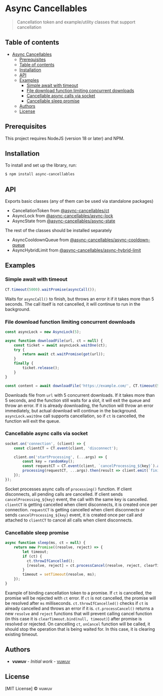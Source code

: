 # Async Cancellables

> Cancellation token and example/utility classes that support cancellation

## Table of contents

- [Async Cancellables](#async-cancellables)
  - [Prerequisites](#prerequisites)
  - [Table of contents](#table-of-contents)
  - [Installation](#installation)
  - [API](#api)
  - [Examples](#examples)
    - [Simple await with timeout](#simple-await-with-timeout)
    - [File download function limiting concurrent downloads](#file-download-function-limiting-concurrent-downloads)
    - [Cancellable async calls via socket](#cancellable-async-calls-via-socket)
    - [Cancellable sleep promise](#cancellable-sleep-promise)
  - [Authors](#authors)
  - [License](#license)

## Prerequisites

This project requires NodeJS (version 18 or later) and NPM.

## Installation

To install and set up the library, run:

```sh
$ npm install async-cancellables
```

## API

Exports basic classes (any of them can be used via standalone packages)

- CancellationToken from [@async-cancellables/ct](https://npmjs.com/package/@async-cancellables/ct)
- AsyncLock from [@async-cancellables/async-lock](https://npmjs.com/package/@async-cancellables/async-lock)
- AsyncState from [@async-cancellables/async-state](https://npmjs.com/package/@async-cancellables/async-state)

The rest of the classes should be installed separately

- AsyncCooldownQueue from [@async-cancellables/async-cooldown-queue](https://npmjs.com/package/@async-cancellables/async-cooldown-queue)
- AsyncHybridLimit from [@async-cancellables/async-hybrid-limit](https://npmjs.com/package/@async-cancellables/async-hybrid-limit)

## Examples

### Simple await with timeout

```js
CT.timeout(5000).waitPromise(asyncCall());
```

Waits for `asyncCall()` to finish, but throws an error it if it takes more than 5 seconds. The call itself is not cancelled, it will continue to run in the background.

### File download function limiting concurrent downloads

```js
const asyncLock = new AsyncLock(5);

async function downloadFile(url, ct = null) {
    const ticket = await asyncLock.waitOne(ct);
    try {
        return await ct.waitPromise(got(url));
    }
    finally {
        ticket.release();
    }
}

const content = await downloadFile('https://example.com/', CT.timeout(5000));
```

Downloads file from `url` with 5 concurrent downloads. If it takes more than 5 seconds, and the function still waits for a slot, it will exit the queue and throw an error. If it is already downloading, the function will throw an error immediately, but actual download will continue in the background. `asyncLock.waitOne` call supports cancellation, so if `ct` is cancelled, the function will exit the queue.

### Cancellable async calls via socket

```js
socket.on('connection', (client) => {
    const clientCT = CT.event(client, 'disconnect');

    client.on('startProcessing', (...args) => {
        const key = randomKey();
        const requestCT = CT.event(client, `cancelProcessing_${key}`).attachTo(clientCT);
        processing(requestCT, ...args).then(result => client.emit(`finishProcessing_${key}`, result), error => !CT.isCancellationError(error) && console.log(error));
    });
});
```

Socket processes async calls of `processing()` function. If client disconnects, all pending calls are cancelled. If client sends `cancelProcessing_${key}` event, the call with the same key is cancelled. `clientCT` is getting cancelled when client disconnects, it is created once per connection. `requestCT` is getting cancelled when client disconnects or sends `cancelProcessing_${key}` event, it is created once per call and attached to `clientCT` to cancel all calls when client disconnects.

### Cancellable sleep promise

```js
async function sleep(ms, ct = null) {
    return new Promise((resolve, reject) => {
        let timeout;
        if (ct) {
          ct.throwIfCancelled();
          [resolve, reject] = ct.processCancel(resolve, reject, clearTimeout.bind(null, timeout));
        }
        timeout = setTimeout(resolve, ms);
    });
}
```

Example of binding cancellation token to a promise. If `ct` is cancelled, the promise will be rejected with `ct` error. If `ct` is not cancelled, the promise will be resolved after `ms` milliseconds. `ct.throwIfCancelled()` checks if `ct` is already cancelled and throws an error if it is. `ct.processCancel()` returns a new `resolve` and `reject` functions that will prevent calling cancel function (in this case it is `clearTimeout.bind(null, timeout)`) after promise is resolved or rejected. On cancelling `ct`, `onCancel` function will be called, it should stop the operation that is being waited for. In this case, it is clearing existing timeout.

## Authors

* **vuwuv** - *Initial work* - [vuwuv](https://github.com/vuwuv)

## License

[MIT License] © vuwuv